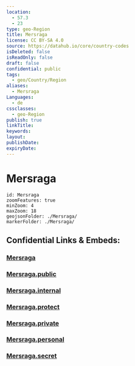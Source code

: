 ```yaml
---
location:
  - 57.3
  - 23
type: geo-Region
title: Mersraga
license: CC BY-SA 4.0
source: https://datahub.io/core/country-codes
isDeleted: false
isReadOnly: false
draft: false
confidential: public
tags:
  - geo/Country/Region
aliases:
  - Mersraga
Languages:
  - de
cssclasses:
  - geo-Region
publish: true
linkTitle:
keywords:
layout:
publishDate:
expiryDate:
---
```


# Mersraga

```leaflet
id: Mersraga
zoomFeatures: true 
minZoom: 4 
maxZoom: 18
geojsonFolder: ./Mersraga/
markerFolder: ./Mersraga/
```


## Confidential Links & Embeds: 

### [Mersraga](/_Standards/Earth/Continent/Europe/Europe~North/Latvia/Counties/Mersraga.md) 

### [Mersraga.public](/_public/Earth/Continent/Europe/Europe~North/Latvia/Counties/Mersraga.public.md) 

### [Mersraga.internal](/_internal/Earth/Continent/Europe/Europe~North/Latvia/Counties/Mersraga.internal.md) 

### [Mersraga.protect](/_protect/Earth/Continent/Europe/Europe~North/Latvia/Counties/Mersraga.protect.md) 

### [Mersraga.private](/_private/Earth/Continent/Europe/Europe~North/Latvia/Counties/Mersraga.private.md) 

### [Mersraga.personal](/_personal/Earth/Continent/Europe/Europe~North/Latvia/Counties/Mersraga.personal.md) 

### [Mersraga.secret](/_secret/Earth/Continent/Europe/Europe~North/Latvia/Counties/Mersraga.secret.md)

